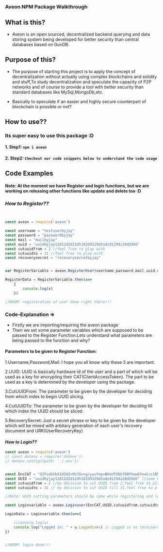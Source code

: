 ### Aveon NPM Package Walkthrough

## What is this?
 - Aveon is an open sourced, decentralized backend querying and data storing system being developed for better security than central databases based on GunDB.

## Purpose of this?
 - The purpose of starting this project is to apply the concept of decentralization without actually using complex blockchains and solidity and stuff,To study decentralization and speculate the capacity of P2P networks and of course to provide a tool with better security than standard databases like MySql,MongoDb,etc.

 - Basically to speculate if an easier and highly secure counterpart of blockchain is possible or not?


## How to use??

### Its super easy to use this package :D

#### 1. Step1: ```npm i aveon```

#### 2. Step2: ```Checkout our code snippets below to understand the code usage```


## Code Examples

#### Note: At the moment we have Register and login functions, but we are working on releasing other functions like update and delete too :D

### **_How to Register??_**

```js


const aveon = require('aveon') 

const username = "testuserbyjay"
const password = "passwordbyjay"
const mail = "mailbyjay"
const uuid = 'uuidbyjay12d12d2d12dh182d9129d2udzd129dz20d29dd'
const cutuuidfrom = 2 //feel free to play with
const cutuuidto = 31 //feel free to play with
const recoverysecret = "recoverysecretbyjay"


var RegisterVariable = aveon.RegisterUser(username,password,mail,uuid,cutuuidfrom,cutuuidto,recoverysecret)

RegisterData = RegisterVariable.then(x=>
    {
        console.log(x)   
    })

//BOOM! registeration of user done right there!!!
```

### Code-Explanation =>

- Firstly we are importing/requiring the aveon package
- Then we set some parameter variables which are supposed to be passed to the Register Function.Lets understand what parameters are being passed to the function and why?

#### Parameters to be given to Register Function:

1.Username,Password,Mail: I hope you all know why these 3 are important.

2.UUID: UUID is basically hardware id of the user and a part of which will be used as a key for encrypting their CAT(ClientAccessToken). The part to be used as a key is determined by the developer using the package.

3.CutUUIDFrom: The parameter to be given by the developer for deciding from which index to begin UUID slicing.

4.CutUUIDTo: The parameter to be given by the developer for deciding till which index the UUID should be sliced.

5.RecoverySecret: Just a secret phrase or key to be given by the developer which will be mixed with arbitary generation of each user's recovery document and URK(UserRecoveryKey)



#### **_How to Login??_**

```js
const aveon = require('aveon')
// const dotenv = require('dotenv');
// dotenv.config({path: './.env'})


const EncCAT = "U2FsdGVkX192A5+OVJGvng/yyuYopvBHaVP26kfQ0VVww6YoaCcc1DN3oYtg2lBsX5k2ErysvjGf5wD/WFocbifnDViXig9fpZ1pjtfLTPwwg1cFhlmIhGAxedrMpwXG" //example of an encrypted cat
const UUID = "uuidbyjay12d12d2d12dh182d9129d2udzd129dz20d29dd" //some UUID which i used for this user, but for your c
const cutuuidfrom = 2 //my decision to cut UUID from 2,feel free to play with above values
const cutuuidto = 31 // my decision to cut UUID till 31,feel free to play with above values

//Note: UUID cutting parameters should be same while registering and login a specific user

const Loginvariable = aveon.Loginuser(EncCAT,UUID,cutuuidfrom,cutuuidto)

LoginData = Loginvariable.then(u=>{

    //console.log(u)
    console.log("Logged in: " + u.LoggedinAs) // Logged in as testusernamebyjay
})


//BOOM! login done!!!
```